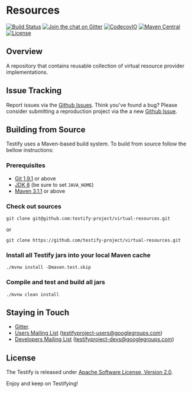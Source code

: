 # Resources
[![Build Status](https://travis-ci.org/testify-project/virtual-resources.svg?branch=develop)](https://travis-ci.org/testify-project/virtual-resources)
[![Join the chat on Gitter](https://badges.gitter.im/testify-project/Lobby.svg)](https://gitter.im/testify-project/Lobby?utm_source=badge&utm_medium=badge&utm_campaign=pr-badge&utm_content=badge)
[![CodecovIO](https://codecov.io/github/testify-project/virtual-resources/coverage.svg?branch=develop)](https://codecov.io/github/testify-project/virtual-resources?branch=develop)
[![Maven Central](https://img.shields.io/maven-central/v/org.testifyproject.resources/parent.svg)]()
[![License](https://img.shields.io/github/license/testify-project/virtual-resources.svg)](LICENSE)

## Overview
A repository that contains reusable collection of virtual resource provider implementations.

## Issue Tracking
Report issues via the [Github Issues][github-issues]. Think you've found a bug?
Please consider submitting a reproduction project via the a new [Github Issue][github-issues-new].

## Building from Source
Testify uses a Maven-based build system. To build from source follow the bellow instructions:

### Prerequisites
- [Git 1.9.1](https://git-scm.com/downloads) or above
- [JDK 8](https://docs.oracle.com/javase/8/docs/technotes/guides/install/install_overview.html) (be sure to set `JAVA_HOME`)
- [Maven 3.1.1](https://maven.apache.org/download.cgi) or above

### Check out sources
```
git clone git@github.com:testify-project/virtual-resources.git
```

or

```
git clone https://github.com/testify-project/virtual-resources.git
```

### Install all Testify jars into your local Maven cache
```
./mvnw install -Dmaven.test.skip
```

### Compile and test and build all jars
```
./mvnw clean install
```

## Staying in Touch
- [Gitter][gitter].
- [Users Mailing List][users-groups] ([testifyproject-users@googlegroups.com][users-email])
- [Developers Mailing List][devs-groups] ([testifyproject-devs@googlegroups.com][devs-email])

## License
The Testify is released under [Apache Software License, Version 2.0](LICENSE).

Enjoy and keep on Testifying!

[github-issues]: https://github.com/testify-project/virtual-resources/issues
[github-issues-new]: https://github.com/testify-project/virtual-resources/issues/new
[gitter]: https://gitter.im/testify-project/Lobby
[users-email]: mailto:testifyproject-users@googlegroups.com
[users-groups]: https://groups.google.com/forum/#!forum/testifyproject-users
[devs-email]: mailto:testifyproject-devs@googlegroups.com
[devs-groups]: https://groups.google.com/forum/#!forum/testifyproject-devs